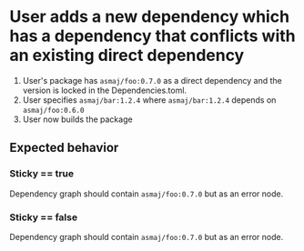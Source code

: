# User adds a new dependency which has a dependency that conflicts with an existing direct dependency

1. User's package has `asmaj/foo:0.7.0` as a direct dependency and the version is locked in the Dependencies.toml. 
2. User specifies `asmaj/bar:1.2.4` where  `asmaj/bar:1.2.4` depends on `asmaj/foo:0.6.0`
3. User now builds the package

## Expected behavior

### Sticky == true
Dependency graph should contain `asmaj/foo:0.7.0` but as an error node. 
### Sticky == false
Dependency graph should contain `asmaj/foo:0.7.0` but as an error node. 

